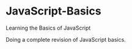 # JavaScript-Basics
Learning the Basics of JavaScript

Doing a complete revision of JavaScript basics.
